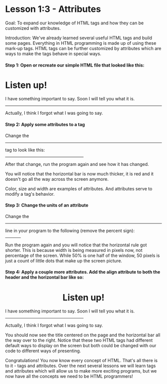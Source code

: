 Lesson 1:3 - Attributes
=======================

Goal:  To expand our knowledge of HTML tags and how they can be customized with attributes.

Introduction:  We've already learned several useful HTML tags and build some pages.  Everything in HTML programming is made up of using these mark-up tags.  HTML tags can be further customized by attributes which are ways to make the tags behave in special ways.

#### Step 1:  Open or recreate our simple HTML file that looked like this:

<h1>Listen up!</h1>
<p>I have something important to say.  Soon I will tell you what it is.</p>
<hr>
<p>Actually, I think I forgot what I was going to say.</p>


#### Step 2:  Apply some attributes to a tag

Change the <hr> tag to look like this:

<hr color="red" size="10" width="50%">

After that change, run the program again and see how it has changed.

You will notice that the horizontal bar is now much thicker, it is red and it doesn't go all the way across the screen anymore.

Color, size and width are examples of attributes.  And attributes serve to modify a tag's behavior.  


#### Step 3:  Change the units of an attribute

Change the <hr> line in your program to the following (remove the percent sign):

<hr color="red" size="10" width="50">

Run the program again and you will notice that the horizontal rule got shorter.  This is because width is being measured in pixels now, not percentage of the screen.  While 50% is one half of the window, 50 pixels is just a count of little dots that make up the screen picture.


#### Step 4:  Apply a couple more attributes.  Add the align attribute to both the header and the horizontal bar like so:


<h1 align="center">Listen up!</h1>
<p>I have something important to say.  Soon I will tell you what it is.</p>
<hr color="red" size="10" width="50%" align="left">
<p>Actually, I think I forgot what I was going to say.</p>

You should now see the title centered on the page and the horizontal bar all the way over to the right.  Notice that these two HTML tags had different default ways to display on the screen but both could be changed with our code to different ways of presenting.


Congratulations!  You now know every concept of HTML.  That's all there is to it - tags and attributes.  Over the next several lessons we will learn tags and attributes which will allow us to make more exciting programs, but we now have all the concepts we need to be HTML programmers!
